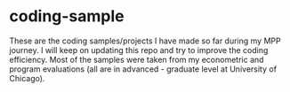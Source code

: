 # coding-sample
These are the coding samples/projects I have made so far during my MPP journey.
I will keep on updating this repo and try to improve the coding efficiency.
Most of the samples were taken from my econometric and program evaluations (all are in advanced - graduate level at University of Chicago).
